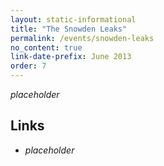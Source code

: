 ```yaml
---
layout: static-informational
title: "The Snowden Leaks"
permalink: /events/snowden-leaks
no_content: true
link-date-prefix: June 2013
order: 7
---
```


_placeholder_

## Links

* _placeholder_
